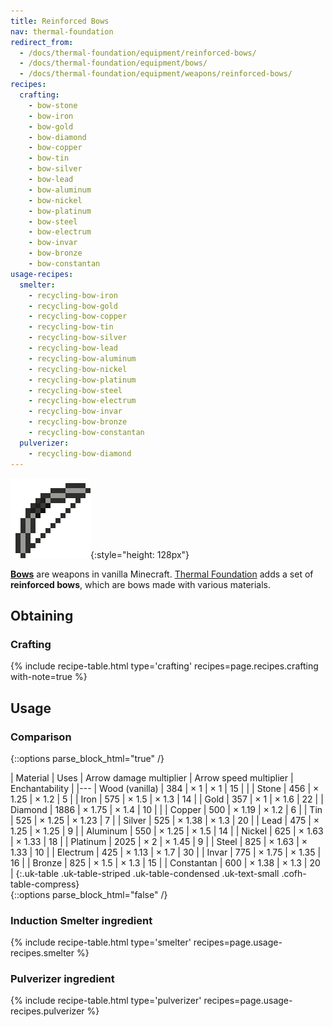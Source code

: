 ```yaml
---
title: Reinforced Bows
nav: thermal-foundation
redirect_from:
  - /docs/thermal-foundation/equipment/reinforced-bows/
  - /docs/thermal-foundation/equipment/bows/
  - /docs/thermal-foundation/equipment/weapons/reinforced-bows/
recipes:
  crafting:
    - bow-stone
    - bow-iron
    - bow-gold
    - bow-diamond
    - bow-copper
    - bow-tin
    - bow-silver
    - bow-lead
    - bow-aluminum
    - bow-nickel
    - bow-platinum
    - bow-steel
    - bow-electrum
    - bow-invar
    - bow-bronze
    - bow-constantan
usage-recipes:
  smelter:
    - recycling-bow-iron
    - recycling-bow-gold
    - recycling-bow-copper
    - recycling-bow-tin
    - recycling-bow-silver
    - recycling-bow-lead
    - recycling-bow-aluminum
    - recycling-bow-nickel
    - recycling-bow-platinum
    - recycling-bow-steel
    - recycling-bow-electrum
    - recycling-bow-invar
    - recycling-bow-bronze
    - recycling-bow-constantan
  pulverizer:
    - recycling-bow-diamond
---
```


![Reinforced Bows](/assets/images/thermal-foundation/bows.gif){:style="height: 128px"}


**[Bows](https://minecraft.gamepedia.com/Bow)** are weapons in vanilla
Minecraft. [Thermal Foundation](/docs/thermal-foundation/) adds a set of
**reinforced bows**, which are bows made with various materials.


Obtaining
---------

### Crafting
{% include recipe-table.html type='crafting' recipes=page.recipes.crafting with-note=true %}


Usage
-----

### Comparison
{::options parse_block_html="true" /}
<div class="uk-overflow-container">
| Material | Uses | Arrow damage multiplier | Arrow speed multiplier | Enchantability |
|---
| Wood (vanilla) | 384 | × 1 | × 1 | 15 |
|
| Stone | 456 | × 1.25 | × 1.2 | 5 |
| Iron | 575 | × 1.5 | × 1.3 | 14 |
| Gold | 357 | × 1 | × 1.6 | 22 |
| Diamond | 1886 | × 1.75 | × 1.4 | 10 |
|
| Copper | 500 | × 1.19 | × 1.2 | 6 |
| Tin | 525 | × 1.25 | × 1.23 | 7 |
| Silver | 525 | × 1.38 | × 1.3 | 20 |
| Lead | 475 | × 1.25 | × 1.25 | 9 |
| Aluminum | 550 | × 1.25 | × 1.5 | 14 |
| Nickel | 625 | × 1.63 | × 1.33 | 18 |
| Platinum | 2025 | × 2 | × 1.45 | 9 |
| Steel | 825 | × 1.63 | × 1.33 | 10 |
| Electrum | 425 | × 1.13 | × 1.7 | 30 |
| Invar | 775 | × 1.75 | × 1.35 | 16 |
| Bronze | 825 | × 1.5 | × 1.3 | 15 |
| Constantan | 600 | × 1.38 | × 1.3 | 20 |
{:.uk-table .uk-table-striped .uk-table-condensed .uk-text-small .cofh-table-compress}
</div>
{::options parse_block_html="false" /}

### Induction Smelter ingredient
{% include recipe-table.html type='smelter' recipes=page.usage-recipes.smelter %}

### Pulverizer ingredient
{% include recipe-table.html type='pulverizer' recipes=page.usage-recipes.pulverizer %}
